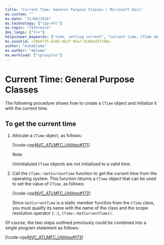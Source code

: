 ```yaml
---
title: "Current Time: General Purpose Classes | Microsoft Docs"
ms.custom: ""
ms.date: "11/04/2016"
ms.technology: ["cpp-mfc"]
ms.topic: "reference"
dev_langs: ["C++"]
helpviewer_keywords: ["time, setting current", "current time, CTime object", "procedures, getting current time", "initializing objects, with the current time", "time, getting current"]
ms.assetid: c39e6775-6a92-4b27-95a7-5c86ed371d8a
author: "mikeblome"
ms.author: "mblome"
ms.workload: ["cplusplus"]
---
```

# Current Time: General Purpose Classes

The following procedure shows how to create a `CTime` object and initialize it with the current time.

## To get the current time

1. Allocate a `CTime` object, as follows:

   [!code-cpp[NVC_ATLMFC_Utilities#171](../atl-mfc-shared/codesnippet/cpp/current-time-general-purpose-classes_1.cpp)]

   > [!NOTE]
   > Uninitialized `CTime` objects are not initialized to a valid time.

1. Call the `CTime::GetCurrentTime` function to get the current time from the operating system. This function returns a `CTime` object that can be used to set the value of `CTime`, as follows:

   [!code-cpp[NVC_ATLMFC_Utilities#172](../atl-mfc-shared/codesnippet/cpp/current-time-general-purpose-classes_2.cpp)]

   Since `GetCurrentTime` is a static member function from the `CTime` class, you must qualify its name with the name of the class and the scope resolution operator (`::`), `CTime::GetCurrentTime()`.

Of course, the two steps outlined previously could be combined into a single program statement as follows:

[!code-cpp[NVC_ATLMFC_Utilities#173](../atl-mfc-shared/codesnippet/cpp/current-time-general-purpose-classes_3.cpp)]
